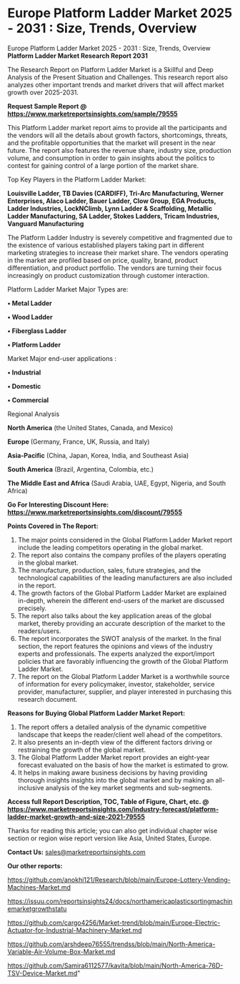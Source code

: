 # Europe Platform Ladder Market 2025 - 2031 : Size, Trends, Overview
Europe Platform Ladder Market 2025 - 2031 : Size, Trends, Overview
<strong>Platform Ladder Market Research Report 2031</strong>

The Research Report on Platform Ladder Market is a Skillful and Deep Analysis of the Present Situation and Challenges. This research report also analyzes other important trends and market drivers that will affect market growth over 2025-2031.

<strong>Request Sample Report @ <a href=https://www.marketreportsinsights.com/sample/79555>https://www.marketreportsinsights.com/sample/79555</a></strong>

This Platform Ladder market report aims to provide all the participants and the vendors will all the details about growth factors, shortcomings, threats, and the profitable opportunities that the market will present in the near future. The report also features the revenue share, industry size, production volume, and consumption in order to gain insights about the politics to contest for gaining control of a large portion of the market share.

Top Key Players in the Platform Ladder Market:

<strong>Louisville Ladder, TB Davies (CARDIFF), Tri-Arc Manufacturing, Werner Enterprises, Alaco Ladder, Bauer Ladder, Clow Group, EGA Products, Ladder Industries, LockNClimb, Lynn Ladder & Scaffolding, Metallic Ladder Manufacturing, SA Ladder, Stokes Ladders, Tricam Industries, Vanguard Manufacturing</strong>

The Platform Ladder Industry is severely competitive and fragmented due to the existence of various established players taking part in different marketing strategies to increase their market share. The vendors operating in the market are profiled based on price, quality, brand, product differentiation, and product portfolio. The vendors are turning their focus increasingly on product customization through customer interaction.

Platform Ladder Market Major Types are:

<strong>• Metal Ladder

• Wood Ladder

• Fiberglass Ladder

• Platform Ladder</strong>

Market Major end-user applications :

<strong>• Industrial

• Domestic

• Commercial</strong>

Regional Analysis

</u><strong><b>North America</b></strong> (the United States, Canada, and Mexico)

<strong><b>Europe </b></strong>(Germany, France, UK, Russia, and Italy)

<strong><b>Asia-Pacific</b></strong> (China, Japan, Korea, India, and Southeast Asia)

<strong><b>South America</b></strong> (Brazil, Argentina, Colombia, etc.)

<strong><b>The Middle East and Africa</b></strong> (Saudi Arabia, UAE, Egypt, Nigeria, and South Africa)

<strong>Go For Interesting Discount Here: <a href=https://www.marketreportsinsights.com/discount/79555>https://www.marketreportsinsights.com/discount/79555</a></strong>

<strong>Points Covered in The Report:</strong>
<ol>
  <li>The major points considered in the Global Platform Ladder Market report include the leading competitors operating in the global market.</li>
  <li>The report also contains the company profiles of the players operating in the global market.</li>
  <li>The manufacture, production, sales, future strategies, and the technological capabilities of the leading manufacturers are also included in the report.</li>
  <li>The growth factors of the Global Platform Ladder Market are explained in-depth, wherein the different end-users of the market are discussed precisely.</li>
  <li>The report also talks about the key application areas of the global market, thereby providing an accurate description of the market to the readers/users.</li>
  <li>The report incorporates the SWOT analysis of the market. In the final section, the report features the opinions and views of the industry experts and professionals. The experts analyzed the export/import policies that are favorably influencing the growth of the Global Platform Ladder Market.</li>
  <li>The report on the Global Platform Ladder Market is a worthwhile source of information for every policymaker, investor, stakeholder, service provider, manufacturer, supplier, and player interested in purchasing this research document.</li>
</ol>
<strong>Reasons for Buying Global Platform Ladder Market Report:</strong>

<ol>
  <li>The report offers a detailed analysis of the dynamic competitive landscape that keeps the reader/client well ahead of the competitors.</li>
  <li>It also presents an in-depth view of the different factors driving or restraining the growth of the global market.</li>
  <li>The Global Platform Ladder Market report provides an eight-year forecast evaluated on the basis of how the market is estimated to grow.</li>
  <li>It helps in making aware business decisions by having providing thorough insights insights into the global market and by making an all-inclusive analysis of the key market segments and sub-segments.</li>
</ol>
<strong>Access full Report Description, TOC, Table of Figure, Chart, etc. @ <a href=https://www.marketreportsinsights.com/industry-forecast/platform-ladder-market-growth-and-size-2021-79555>https://www.marketreportsinsights.com/industry-forecast/platform-ladder-market-growth-and-size-2021-79555</a></strong>


Thanks for reading this article; you can also get individual chapter wise section or region wise report version like Asia, United States, Europe.

<strong>Contact Us:</strong>
sales@marketreportsinsights.com

<strong>Our other reports:</strong>

<a href=https://github.com/anokhi121/Research/blob/main/Europe-Lottery-Vending-Machines-Market.md>https://github.com/anokhi121/Research/blob/main/Europe-Lottery-Vending-Machines-Market.md</a>

<a href=https://issuu.com/reportsinsights24/docs/northamericaplasticsortingmachinemarketgrowthstatu>https://issuu.com/reportsinsights24/docs/northamericaplasticsortingmachinemarketgrowthstatu</a>

<a href=https://github.com/cargo4256/Market-trend/blob/main/Europe-Electric-Actuator-for-Industrial-Machinery-Market.md>https://github.com/cargo4256/Market-trend/blob/main/Europe-Electric-Actuator-for-Industrial-Machinery-Market.md</a>

<a href=https://github.com/arshdeep76555/trendss/blob/main/North-America-Variable-Air-Volume-Box-Market.md>https://github.com/arshdeep76555/trendss/blob/main/North-America-Variable-Air-Volume-Box-Market.md</a>

<a href=https://github.com/Samira6112577/kavita/blob/main/North-America-76D-TSV-Device-Market.md>https://github.com/Samira6112577/kavita/blob/main/North-America-76D-TSV-Device-Market.md</a>"
